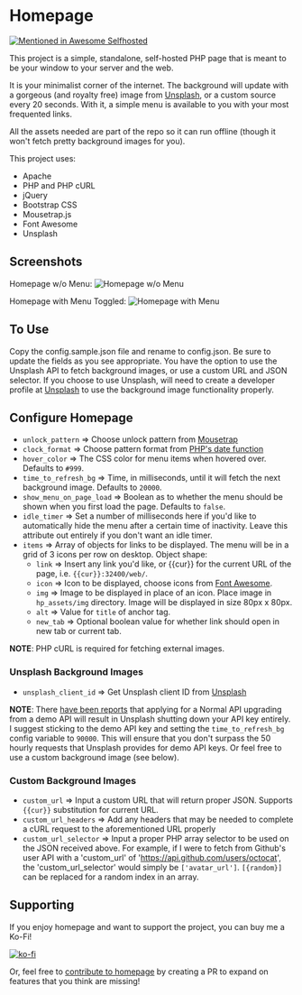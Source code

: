 # Homepage

[![Mentioned in Awesome Selfhosted](https://awesome.re/mentioned-badge.svg)](https://github.com/Kickball/awesome-selfhosted#personal-dashboards)

This project is a simple, standalone, self-hosted PHP page that is meant to be your window to your server and the web. 

It is your minimalist corner of the internet. The background will update with a gorgeous (and royalty free) image from [Unsplash](https://unsplash.com/), or a custom source every 20 seconds. With it, a simple menu is available to you with your most frequented links. 

All the assets needed are part of the repo so it can run offline (though it won't fetch pretty background images for you). 

This project uses:
- Apache
- PHP and PHP cURL
- jQuery
- Bootstrap CSS
- Mousetrap.js
- Font Awesome
- Unsplash

## Screenshots
Homepage w/o Menu:
![Homepage w/o Menu](example_img/homepage-wo-menu.png?raw=true)

Homepage with Menu Toggled:
![Homepage with Menu](example_img/homepage-w-menu.png?raw=true)


## To Use
Copy the config.sample.json file and rename to config.json. Be sure to update the fields as you see appropriate. You have the option to use the Unsplash API to fetch background images, or use a custom URL and JSON selector. If you choose to use Unsplash, will need to create a developer profile at [Unsplash](https://unsplash.com/) to use the background image functionality properly. 

## Configure Homepage
- `unlock_pattern` => Choose unlock pattern from [Mousetrap](https://craig.is/killing/mice)
- `clock_format` => Choose pattern format from [PHP's date function](http://php.net/manual/en/function.date.php)
- `hover_color` => The CSS color for menu items when hovered over. Defaults to `#999`. 
- `time_to_refresh_bg` => Time, in milliseconds, until it will fetch the next background image. Defaults to `20000`. 
- `show_menu_on_page_load` => Boolean as to whether the menu should be shown when you first load the page. Defaults to `false`.
- `idle_timer` => Set a number of milliseconds here if you'd like to automatically hide the menu after a certain time of inactivity. Leave this attribute out entirely if you don't want an idle timer. 
- `items` => Array of objects for links to be displayed. The menu will be in a grid of 3 icons per row on desktop. Object shape: 
  - `link` => Insert any link you'd like, or {{cur}} for the current URL of the page, i.e. `{{cur}}:32400/web/`. 
  - `icon` => Icon to be displayed, choose icons from [Font Awesome](http://fontawesome.io/icons/). 
  - `img` => Image to be displayed in place of an icon. Place image in `hp_assets/img` directory. Image will be displayed in size 80px x 80px. 
  - `alt` => Value for `title` of anchor tag. 
  - `new_tab` => Optional boolean value for whether link should open in new tab or current tab. 

__NOTE__: PHP cURL is required for fetching external images.

### Unsplash Background Images
- `unsplash_client_id` => Get Unsplash client ID from [Unsplash](https://unsplash.com/developers)

__NOTE__: There [have been reports](https://github.com/tomershvueli/homepage/issues/24#issuecomment-754450034) that applying for a Normal API upgrading from a demo API will result in Unsplash shutting down your API key entirely. I suggest sticking to the demo API key and setting the `time_to_refresh_bg` config variable to `90000`. This will ensure that you don't surpass the 50 hourly requests that Unsplash provides for demo API keys. Or feel free to use a custom background image (see below). 

### Custom Background Images
- `custom_url` => Input a custom URL that will return proper JSON. Supports `{{cur}}` substitution for current URL. 
- `custom_url_headers` => Add any headers that may be needed to complete a cURL request to the aforementioned URL properly
- `custom_url_selector` => Input a proper PHP array selector to be used on the JSON received above. For example, if I were to fetch from Github's user API with a 'custom_url' of 'https://api.github.com/users/octocat', the 'custom_url_selector' would simply be `['avatar_url']`. `[{random}]` can be replaced for a random index in an array. 

## Supporting

If you enjoy homepage and want to support the project, you can buy me a Ko-Fi! 

[![ko-fi](https://ko-fi.com/img/githubbutton_sm.svg)](https://ko-fi.com/D1D41JRJE)

Or, feel free to [contribute to homepage](CONTRIBUTING.md) by creating a PR to expand on features that you think are missing! 